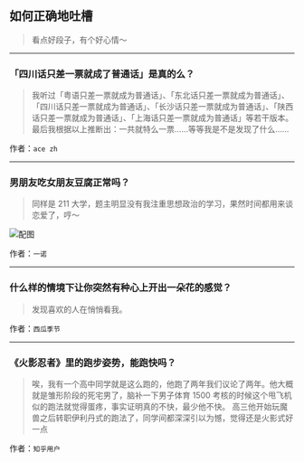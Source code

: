 ## 如何正确地吐槽

> 看点好段子，有个好心情～


 
---

### 「四川话只差一票就成了普通话」是真的么？

> 我听过「粤语只差一票就成为普通话」、「东北话只差一票就成为普通话」、「四川话只差一票就成为普通话」、「长沙话只差一票就成为普通话」、「陕西话只差一票就成为普通话」、「上海话只差一票就成为普通话」等若干版本。
> 最后我根据以上推断出：一共就特么一票……等等我是不是发现了什么……


作者：`ace zh`

---

### 男朋友吃女朋友豆腐正常吗？

> 同样是 211 大学，题主明显没有我注重思想政治的学习，果然时间都用来谈恋爱了，哼～



![配图](http://pic3.zhimg.com/70/1b35f83fcb5d2fd9c88ae4759b3a5a22_b.jpg)


作者：`一诺`

---

### 什么样的情境下让你突然有种心上开出一朵花的感觉？

> 发现喜欢的人在悄悄看我。


作者：`西瓜季节`

---

### 《火影忍者》里的跑步姿势，能跑快吗？

> 唉，我有一个高中同学就是这么跑的，他跑了两年我们议论了两年。他大概就是雏形阶段的死宅男了，脑补一下男子体育 1500 考核的时候这个甩飞机似的跑法就觉得蛋疼，事实证明真的不快，最少他不快。
> 高三他开始玩魔兽之后转职伊利丹式的跑法了，同学间都深深引以为憾，觉得还是火影式好一点


作者：`知乎用户`